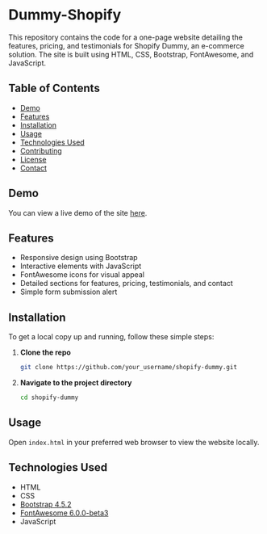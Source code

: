 # Dummy-Shopify


This repository contains the code for a one-page website detailing the features, pricing, and testimonials for Shopify Dummy, an e-commerce solution. The site is built using HTML, CSS, Bootstrap, FontAwesome, and JavaScript.

## Table of Contents

- [Demo](#demo)
- [Features](#features)
- [Installation](#installation)
- [Usage](#usage)
- [Technologies Used](#technologies-used)
- [Contributing](#contributing)
- [License](#license)
- [Contact](#contact)

## Demo

You can view a live demo of the site [here](#).

## Features

- Responsive design using Bootstrap
- Interactive elements with JavaScript
- FontAwesome icons for visual appeal
- Detailed sections for features, pricing, testimonials, and contact
- Simple form submission alert

## Installation

To get a local copy up and running, follow these simple steps:

1. **Clone the repo**
    ```sh
    git clone https://github.com/your_username/shopify-dummy.git
    ```
2. **Navigate to the project directory**
    ```sh
    cd shopify-dummy
    ```

## Usage

Open `index.html` in your preferred web browser to view the website locally.

## Technologies Used

- HTML
- CSS
- [Bootstrap 4.5.2](https://getbootstrap.com/)
- [FontAwesome 6.0.0-beta3](https://fontawesome.com/)
- JavaScript
